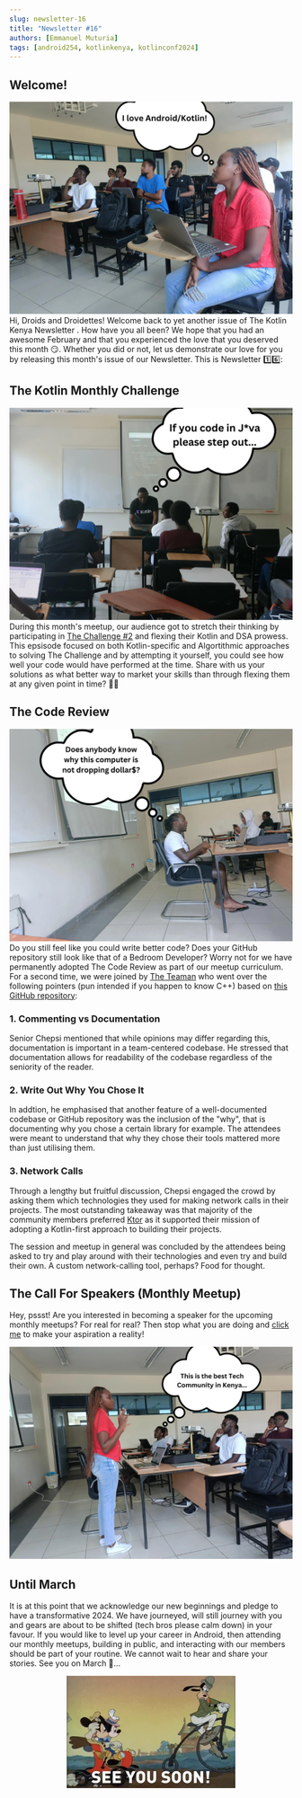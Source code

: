 ```yaml
---
slug: newsletter-16
title: "Newsletter #16"
authors: [Emmanuel Muturia]
tags: [android254, kotlinkenya, kotlinconf2024]
---
```


## Welcome!
![Alt text](../assets/The%20Android254%20&%20Kotlin%20Kenya%20Community.png)
Hi, Droids and Droidettes! Welcome back to yet another issue of The Kotlin Kenya Newsletter . How have you all been? We hope that you had an awesome February and that you experienced the love that you deserved this month 😏. Whether you did or not, let us demonstrate our love for you by releasing this month's issue of our Newsletter. This is Newsletter 1️⃣6️⃣:

## The Kotlin Monthly Challenge
![Alt text](../assets/The%20Kotlin%20Monthly%20Challenge.png)
During this month's meetup, our audience got to stretch their thinking by participating in [The Challenge #2](https://kotlinbits.vercel.app/quiz/2024/February) and flexing their Kotlin and DSA prowess. This epsisode focused on both Kotlin-specific and Algortithmic approaches to solving The Challenge and by attempting it yourself, you could see how well your code would have performed at the time. Share with us your solutions as what better way to market your skills than through flexing them at any given point in time? 🤷‍♂️

## The Code Review
![Alt text](../assets/The%20Code%20Review.png)
Do you still feel like you could write better code? Does your GitHub repository still look like that of a Bedroom Developer? Worry not for we have permanently adopted The Code Review as part of our meetup curriculum. For a second time, we were joined by [The Teaman](https://twitter.com/chepsi_) who went over the following pointers (pun intended if you happen to know C++) based on [this GitHub repository](https://github.com/lynnemunini/book-shelf):

### 1. Commenting vs Documentation
Senior Chepsi mentioned that while opinions may differ regarding this, documentation is important in a team-centered codebase. He stressed that documentation allows for readability of the codebase regardless of the seniority of the reader.

### 2. Write Out Why You Chose It
In addtion, he emphasised that another feature of a well-documented codebase or GitHub repository was the inclusion of the "why", that is documenting why you chose a certain library for example. The attendees were meant to understand that why they chose their tools mattered more than just utilising them.

### 3. Network Calls
Through a lengthy but fruitful discussion, Chepsi engaged the crowd by asking them which technologies they used for making network calls in their projects. The most outstanding takeaway was that majority of the community members preferred [Ktor](https://ktor.io/) as it supported their mission of adopting a Kotlin-first approach to building their projects.

The session and meetup in general was concluded by the attendees being asked to try and play around with their technologies and even try and build their own. A custom network-calling tool, perhaps? Food for thought.

## The Call For Speakers (Monthly Meetup)
Hey, pssst! Are you interested in becoming a speaker for the upcoming monthly meetups? For real for real? Then stop what you are doing and [click me](https://docs.google.com/forms/d/e/1FAIpQLSeGg2TFD2mBeH8AAKpWSBgYgBLLNNrZTo1BmNB5JGPHY7OTew/viewform) to make your aspiration a reality!


![Alt text](../assets/Hey.png)

## Until March
It is at this point that we acknowledge our new beginnings and pledge to have a transformative 2024. We have journeyed, will still journey with you and gears are about to be shifted (tech bros please calm down) in your favour. If you would like to level up your career in Android, then attending our monthly meetups, building in public, and interacting with our members should be part of your routine. We cannot wait to hear and share your stories. See you on March 👋...

<center>

![Alt text](../assets/See%20You%20Soon.webp)

</center>
